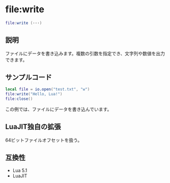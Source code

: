 # file:write

```lua
file:write (···)
```

## 説明

ファイルにデータを書き込みます。複数の引数を指定でき、文字列や数値を出力できます。

## サンプルコード

```lua
local file = io.open("test.txt", "w")
file:write("Hello, Lua!")
file:close()
```

この例では、ファイルにデータを書き込んでいます。

## LuaJIT独自の拡張

64ビットファイルオフセットを扱う。

## 互換性

- Lua 5.1
- LuaJIT
